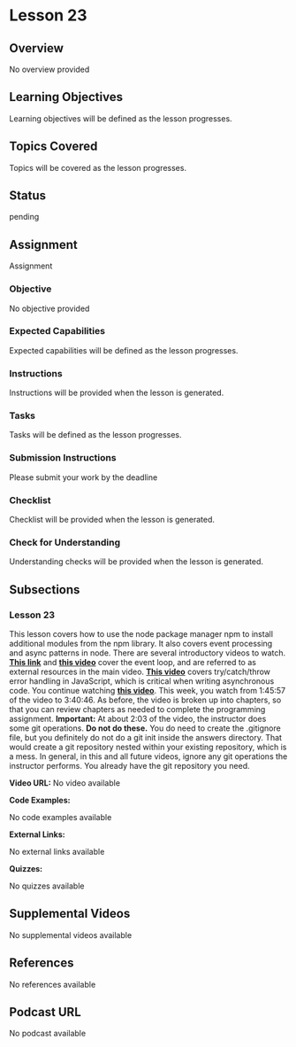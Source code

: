 # Lesson 23

## Overview

No overview provided

## Learning Objectives

Learning objectives will be defined as the lesson progresses.

## Topics Covered

Topics will be covered as the lesson progresses.

## Status

pending

## Assignment

Assignment

### Objective

No objective provided

### Expected Capabilities

Expected capabilities will be defined as the lesson progresses.

### Instructions

Instructions will be provided when the lesson is generated.

### Tasks

Tasks will be defined as the lesson progresses.

### Submission Instructions

Please submit your work by the deadline

### Checklist

Checklist will be provided when the lesson is generated.

### Check for Understanding

Understanding checks will be provided when the lesson is generated.

## Subsections

### Lesson 23

This lesson covers how to use the node package manager npm to install additional modules from the npm library. It also covers event processing and async patterns in node. There are several introductory videos to watch. **[This link](https://medium.com/@mmoshikoo/event-loop-in-nodejs-visualized-235867255e81)** and **[this video](https://www.youtube.com/watch?v=8aGhZQkoFbQ)** cover the event loop, and are referred to as external resources in the main video. **[This video](https://www.youtube.com/watch?v=cFTFtuEQ-10)** covers try/catch/throw error handling in JavaScript, which is critical when writing asynchronous code. You continue watching **[this video](https://youtu.be/Oe421EPjeBE?t=6357)**. This week, you watch from 1:45:57 of the video to 3:40:46\. As before, the video is broken up into chapters, so that you can review chapters as needed to complete the programming assignment. **Important:** At about 2:03 of the video, the instructor does some git operations. **Do not do these.** You do need to create the .gitignore file, but you definitely do not do a git init inside the answers directory. That would create a git repository nested within your existing repository, which is a mess. In general, in this and all future videos, ignore any git operations the instructor performs. You already have the git repository you need.

**Video URL:** No video available

**Code Examples:**

No code examples available

**External Links:**

No external links available

**Quizzes:**

No quizzes available

## Supplemental Videos

No supplemental videos available

## References

No references available

## Podcast URL

No podcast available